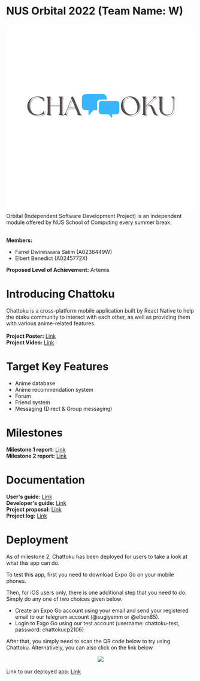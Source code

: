 # NUS Orbital 2022 (Team Name: W)
<div align="center">
  <img src="./src/assets/logo.png"/>
</div>
Orbital (Independent Software Development Project) is an independent module offered by NUS
School of Computing every summer break. <br />
<br />

**Members:**
- Farrel Dwireswara Salim (A0236449W)
- Elbert Benedict (A0245772X)

**Proposed Level of Achievement:** Artemis
# Introducing Chattoku
Chattoku is a cross-platform mobile application built by React Native to help the otaku community to interact
with each other, as well as providing them with various anime-related features. <br />
<br />
**Project Poster:** [Link](https://drive.google.com/file/d/1tYWB7aclCzNUz-Bd6IL3TEhQSDKSjBwz/view?usp=sharing)<br />
**Project Video:** [Link](https://drive.google.com/file/d/1XnbHPAeRXGRYL7nVqy8qH3v2I_4V-eBG/view?usp=sharing)
# Target Key Features
- Anime database 
- Anime recommendation system
- Forum
- Friend system
- Messaging (Direct & Group messaging)

# Milestones
**Milestone 1 report:** [Link](https://docs.google.com/document/d/1D8-vLoXohN733jaWMTrmSIA6-HuqPS0upaHn05JqmIY/edit?usp=sharing)<br />
**Milestone 2 report:** [Link](https://docs.google.com/document/d/1xZ8hMrKNoLE1Tuvzi7kb7-gIRuTqCCkkwMDQw_8gz4g/edit?usp=sharing)

# Documentation
**User's guide:** [Link](https://docs.google.com/document/d/1vRrCSPBEcgSpYMyXMdp4F-L_7FXV8Iy6uVZLQcCYXu4/edit?usp=sharing)<br />
**Developer's guide:** [Link](https://docs.google.com/document/d/19yG3KxJRWO_JsoFujwjKD_i41ny3NsG8iRydl3v2Dng/edit?usp=sharing)<br />
**Project proposal:** [Link](https://docs.google.com/document/d/1xAhaE0ljn94Tjhqcp7yZmOlpP2r-etiCjmwijOf4cOw/edit?usp=sharing)<br />
**Project log:** [Link](https://docs.google.com/document/d/1doheUZSefm5vYO2fsw0aX7HtRd7rRoMCJG7N4fs58ac/edit?usp=sharing)

# Deployment
As of milestone 2, Chattoku has been deployed for users to take a look at what this app can do. <br />

To test this app, first you need to download Expo Go on your mobile phones. <br />

Then, for iOS users only, there is one additional step that you need to do. Simply do any one of two choices given below. <br />
- Create an Expo Go account using your email and send your registered email to our telegram account (@sugiyemm or @elben85).
- Login to Exgo Go using our test account (username: chattoku-test, password: chattokucp2106)

After that, you simply need to scan the QR code below to try using Chattoku. Alternatively, you can also click on the link below.<br />

<div align="center">
  <img src="https://qr.expo.dev/expo-go?owner=w-orbital&slug=Chattoku&releaseChannel=default&host=exp.host"/>
</div>

Link to our deployed app: [Link](https://expo.dev/@w-orbital/Chattoku)



